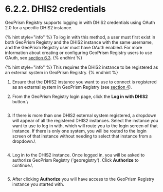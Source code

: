 # 6.2.2. DHIS2 credentials

GeoPrism Registry supports logging in with DHIS2 credentials using OAuth 2.0 for a specific DHIS2 instance.

{% hint style="info" %}
To log in with this method, a user must first exist in both GeoPrism Registry and the DHIS2 instance with the same username, and the GeoPrism Registry user must have OAuth enabled. For more information about creating or configuring GeoPrism Registry users to use OAuth, see [section 6.3](../6.3-user-management/).
{% endhint %}

{% hint style="info" %}
This requires the DHIS2 instance to be registered as an external system in GeoPrism Registry.
{% endhint %}

1. Ensure that the DHIS2 instance you want to use to connect is registered as an external system in GeoPrism Registry (see [section 4](../../../../versions/current/external-system-integration.md)).
2.  From the GeoPrism Registry login page, click the **Log in with DHIS2** button.\


    <figure><img src="https://lh5.googleusercontent.com/AXAUGJ48WzTZ1C4hpzBfN4xgiao_gneE9Qn70zqN8lXUy0RgvdO_-xiTmgS8eUyYCBVaAw-vINt74oVwSycNkSaOIBLvk9VxT2ASWZn_TwvruJHl2UhSIyCazbnoi6rTbxCa8L_cyqTtdWyVBM6cxXJvOCkVdzYah_0-7n98Lrzr-2qCz7lBqucR" alt=""><figcaption></figcaption></figure>
3.  If there is more than one DHIS2 external system registered, a dropdown will appear of all the registered DHIS2 instances. Select the instance you want to use to log in with, which will route you to the login screen of that instance. If there is only one system, you will be routed to the login screen of that instance without needing to select that instance from a dropdown.\


    <figure><img src="https://lh3.googleusercontent.com/_G0cZal4S6oKRWM9VpnneSspLnaWQAzpT8nOqD2hPmuJljYEkaioiSojqd65OXll8XvloLxy9p3AhrhzQXM6Am7Y1GlXn247BWrztT4KrT8Jxlxj74-Cxdh8i-9UUHNLTCFagivBrhjjQV6daOJ0uEw57ccm1_6o6vfCoQMURB6X11PCfuOISLno" alt=""><figcaption></figcaption></figure>
4.  Log in to the DHIS2 instance. Once logged in, you will be asked to authorize GeoPrism Registry ('georegistry'). Click **Authorize** to continue.\


    <figure><img src="https://lh4.googleusercontent.com/ICTjXYND51ZhyqMA8oSIUnM0yQn7lztBqouGpdDmVCdCHoIEeAt3JEs3UUyWn1HPuqzTMMCH3x4RpFnd3NvlYHMA0xHyEQiCv6uXd_TVg89tF02p275T7BQ2BShsq9QVw-tJ-KTMiCceCTZMrajH4QxmSD7dTZmuASlrKxH31k9CAV5iYt8ZjFMQ" alt=""><figcaption></figcaption></figure>
5. After clicking **Authorize** you will have access to the GeoPrism Registry instance you started with.
